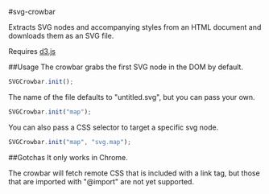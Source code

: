 #svg-crowbar

Extracts SVG nodes and accompanying styles from an HTML document and downloads them as an SVG file.

Requires [d3.js](http://d3js.org)

##Usage
The crowbar grabs the first SVG node in the DOM by default.
```javascript
SVGCrowbar.init();
```

The name of the file defaults to "untitled.svg", but you can pass your own.
```javascript
SVGCrowbar.init("map");
```

You can also pass a CSS selector to target a specific svg node.
```javascript
SVGCrowbar.init("map", "svg.map");
```

##Gotchas
It only works in Chrome.

The crowbar will fetch remote CSS that is included with a link tag, but those that are imported with "@import" are not yet supported.
